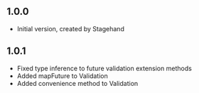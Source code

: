## 1.0.0

- Initial version, created by Stagehand

## 1.0.1

- Fixed type inference to future validation extension methods
- Added mapFuture to Validation
- Added convenience method to Validation
